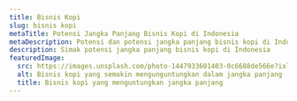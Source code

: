 ```yaml
---
title: Bisnis Kopi
slug: bisnis kopi
metaTitle: Potensi Jangka Panjang Bisnis Kopi di Indonesia
metaDescription: Potensi dan potensi jangka panjang bisnis kopi di Indonesia
description: Simak potensi jangka panjang bisnis kopi di Indonesia
featuredImage:
  src: https://images.unsplash.com/photo-1447933601403-0c6688de566e?ixlib=rb-1.2.1&ixid=MnwxMjA3fDB8MHxwaG90by1wYWdlfHx8fGVufDB8fHx8&auto=format&fit=crop&w=1061&q=80
  alt: Bisnis kopi yang semakin mengunguntungkan dalam jangka panjang
  title: Bisnis kopi yang menguntungkan jangka panjang
---
```

